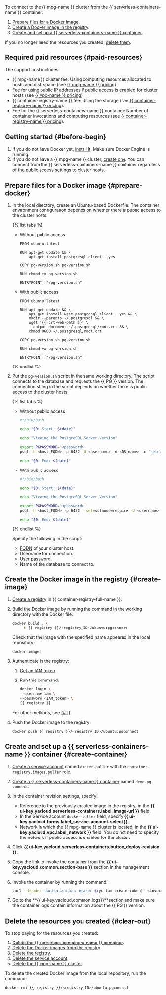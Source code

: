 

To connect to the {{ mpg-name }} cluster from the {{ serverless-containers-name }} container:

1. [Prepare files for a Docker image](#prepare-docker).
1. [Create a Docker image in the registry](#create-image).
1. [Create and set up a {{ serverless-containers-name }} container](#create-container).

If you no longer need the resources you created, [delete them](#clear-out).


## Required paid resources {#paid-resources}

The support cost includes:

* {{ mpg-name }} cluster fee: Using computing resources allocated to hosts and disk space (see [{{ mpg-name }} pricing](../../managed-postgresql/pricing.md)).
* Fee for using public IP addresses if public access is enabled for cluster hosts (see [{{ vpc-name }} pricing](../../vpc/pricing.md)).
* {{ container-registry-name }} fee: Using the storage (see [{{ container-registry-name }} pricing](../../container-registry/pricing.md#rules-storage)).
* Fee for the {{ serverless-containers-name }} container: Number of container invocations and computing resources (see [{{ container-registry-name }} pricing](../../serverless-containers/pricing.md)).


## Getting started {#before-begin}

1. If you do not have Docker yet, [install it](https://docs.docker.com/get-docker/). Make sure Docker Engine is running.
1. If you do not have a {{ mpg-name }} cluster, [create one](../../managed-postgresql/operations/cluster-create.md). You can connect from the {{ serverless-containers-name }} container regardless of the public access settings to cluster hosts.

## Prepare files for a Docker image {#prepare-docker}

1. In the local directory, create an Ubuntu-based Dockerfile. The container environment configuration depends on whether there is public access to the cluster hosts:

    {% list tabs %}

    - Without public access

        ```docker
        FROM ubuntu:latest

        RUN apt-get update && \
            apt-get install postgresql-client --yes

        COPY pg-version.sh pg-version.sh

        RUN chmod +x pg-version.sh

        ENTRYPOINT ["/pg-version.sh"]
        ```

    - With public access

        ```docker
        FROM ubuntu:latest

        RUN apt-get update && \
            apt-get install wget postgresql-client --yes && \
            mkdir --parents ~/.postgresql && \
            wget "{{ crt-web-path }}" \
            --output-document ~/.postgresql/root.crt && \
            chmod 0600 ~/.postgresql/root.crt

        COPY pg-version.sh pg-version.sh

        RUN chmod +x pg-version.sh

        ENTRYPOINT ["/pg-version.sh"]
        ```

    {% endlist %}

1. Put the `pg-version.sh` script in the same working directory. The script connects to the database and requests the {{ PG }} version. The connection string in the script depends on whether there is public access to the cluster hosts:

    {% list tabs %}

    - Without public access

        ```bash
        #!/bin/bash

        echo "$0: Start: $(date)"

        echo "Viewing the PostgreSQL Server Version"

        export PGPASSWORD='<password>'
        psql -h <host_FQDN> -p 6432 -U <username> -d <DB_name> -c 'select version();'

        echo "$0: End: $(date)"
        ```

    - With public access

        ```bash
        #!/bin/bash

        echo "$0: Start: $(date)"

        echo "Viewing the PostgreSQL Server Version"

        export PGPASSWORD='<password>'
        psql -h <host_FQDN> -p 6432 --set=sslmode=require -U <username> -d <DB_name> -c 'select version();'

        echo "$0: End: $(date)"
        ```

    {% endlist %}

    Specify the following in the script:

    * [FQDN](../../managed-postgresql/operations/connect.md#fqdn) of your cluster host.
    * Username for connection.
    * User password.
    * Name of the database to connect to.

## Create the Docker image in the registry {#create-image}

1. [Create a registry](../../container-registry/operations/registry/registry-create.md) in {{ container-registry-full-name }}.

1. Build the Docker image by running the command in the working directory with the Docker file:

    ```bash
    docker build . \
        -t {{ registry }}/<registry_ID>/ubuntu:pgconnect
    ```

    Check that the image with the specified name appeared in the local repository:

    ```bash
    docker images
    ```

1. Authenticate in the registry:

    1. [Get an IAM token](../../iam/operations/iam-token/create.md).
    1. Run this command:

        ```bash
        docker login \
        --username iam \
        --password <IAM_token> \
        {{ registry }}
        ```

    For other methods, see [{#T}](../../container-registry/operations/authentication.md).

1. Push the Docker image to the registry:

    ```bash
    docker push {{ registry }}/<registry_ID>/ubuntu:pgconnect
    ```

## Create and set up a {{ serverless-containers-name }} container {#create-container}

1. [Create a service account](../../iam/operations/sa/create.md) named `docker-puller` with the `container-registry.images.puller` role.
1. [Create a {{ serverless-containers-name }} container](../../serverless-containers/operations/create.md) named `demo-pg-connect`.
1. In the container revision settings, specify:

    * Reference to the previously created image in the registry, in the **{{ ui-key.yacloud.serverless-containers.label_image-url }}** field.
    * In the Service account `docker-puller` field, specify **{{ ui-key.yacloud.forms.label_service-account-select }}**.
    * Network in which the {{ mpg-name }} cluster is located, in the **{{ ui-key.yacloud.vpc.label_network }}** field. You do not need to specify the network if public access is enabled for the cluster.

1. Click **{{ ui-key.yacloud.serverless-containers.button_deploy-revision }}**.
1. Copy the link to invoke the container from the **{{ ui-key.yacloud.common.section-base }}** section in the management console.
1. Invoke the container by running the command:

    ```bash
    curl --header "Authorization: Bearer $(yc iam create-token)" <invocation_link>
    ```

1. Go to the **{{ ui-key.yacloud.common.logs}}**section and make sure the container logs contain information about the {{ PG }} version.

## Delete the resources you created {#clear-out}

To stop paying for the resources you created:

1. [Delete the {{ serverless-containers-name }} container](../../serverless-containers/operations/delete.md).
1. [Delete the Docker images from the registry](../../container-registry/operations/docker-image/docker-image-delete.md).
1. [Delete the registry](../../container-registry/operations/registry/registry-delete.md).
1. [Delete the service account](../../iam/operations/sa/delete.md).
1. [Delete the {{ mpg-name }} cluster](../../managed-postgresql/operations/cluster-delete.md).

To delete the created Docker image from the local repository, run the command:

```bash
docker rmi {{ registry }}/<registry_ID>/ubuntu:pgconnect
```
